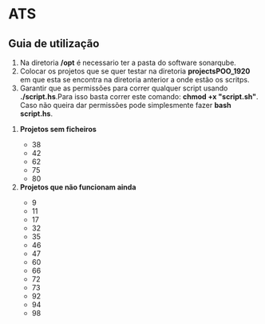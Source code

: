 # ATS


<h2>Guia de utilização</h2>

 <ol>
        <li>Na diretoria <b>/opt</b> é necessario ter a pasta do software sonarqube.</li>
        <li>Colocar os projetos que se quer testar na diretoria <b>projectsPOO_1920</b> em que esta se encontra na diretoria anterior a onde estão os scritps.</li>
        <li>Garantir que as permissões para correr qualquer script usando <b>./script.hs</b>.Para isso basta correr este comando: <b>chmod +x "script.sh"</b>. Caso não queira dar permissões pode simplesmente fazer <b>bash script.hs</b>.</li>
 
</ol>

<ol>
	<li> <b>Projetos sem ficheiros</b> </li> 
	<ul>
	 	<li>38</li>
		<li>42</li>
		<li>62</li>
		<li>75</li>
		<li>80</li>
	</ul>
	
<li> <b>Projetos que não funcionam ainda</b></li>
	<ul>
		<li>9</li>
		<li>11</li>
		<li>17</li>
		<li>32</li>
		<li>35</li>
		<li>46</li>
		<li>47</li>
		<li>60</li>
		<li>66</li>
		<li>72</li>
		<li>73</li>
		<li>92</li>
		<li>94</li>
		<li>98</li>
	</ul>
</ol> 
